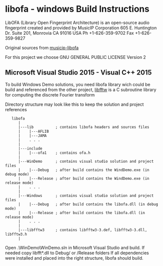 # libofa - windows Build Instructions

LibOFA (Library Open Fingerprint Architecture) is an open-source audio fingerprint created and provided by MusicIP Corporation
605 E. Huntington Dr. Suite 201, Monrovia CA 91016 USA
Ph +1-626-359-9702  Fax +1-626-359-9827

Original sources from [musicip-libofa](https://code.google.com/archive/p/musicip-libofa/)

For this project we choose GNU GENERAL PUBLIC LICENSE Version 2

## Microsoft Visual Studio 2015 - Visual C++ 2015

To build Windows Demo solutions, you need libofa library wich could be build and referenced from the other project, [libfftw](http://www.fftw.org/) is a C subroutine library for computing the discrete Fourier transform


Directory structure may look like this to keep the solution and project references

```
   libofa
      |
      |---lib          ; contains libofa headers and sources files
      |    |---AFLIB
      |    |---JAMA
      |    . . .
      |
      |---include
      |    |---ofa1    ; contains ofa.h
      |
      |---WinDemo      ; contains visual studio solution and project files
      |    |---Debug   ; after build contains the WindDemo.exe (in debug mode)
      |    |---Release ; after build contains the WindDemo.exe (in release mode)
      |    . . .
      |
      |---Windows      ; contains visual studio solution and project files
      |    |---Debug   ; after build contains the libofa.dll (in debug mode)
      |    |---Release ; after build contains the libofa.dll (in release mode)
      |    . . .
      |
      |---libfftw3     ; contains libfftw3-3.def, libfftw3-3.dll, libfftw3.h
      |      
```

Open .\WinDemo\WinDemo.sln in Microsoft Visual Studio and build.
If needed copy libfft*.dll to Debug/ or /Release folders
If all dependencies were installed and placed into the right structure, libofa should build.

